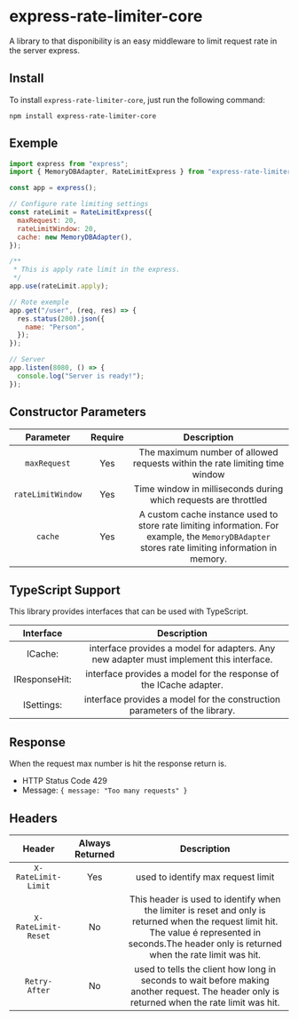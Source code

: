 # express-rate-limiter-core

A library to that disponibility is an easy middleware to limit request rate in the server express.

## Install

To install `express-rate-limiter-core`, just run the following command:

```shell
npm install express-rate-limiter-core
```

## Exemple

```javascript
import express from "express";
import { MemoryDBAdapter, RateLimitExpress } from "express-rate-limiter-core";

const app = express();

// Configure rate limiting settings
const rateLimit = RateLimitExpress({
  maxRequest: 20,
  rateLimitWindow: 20,
  cache: new MemoryDBAdapter(),
});

/**
 * This is apply rate limit in the express.
 */
app.use(rateLimit.apply);

// Rote exemple
app.get("/user", (req, res) => {
  res.status(200).json({
    name: "Person",
  });
});

// Server
app.listen(8080, () => {
  console.log("Server is ready!");
});
```

## Constructor Parameters

|     Parameter     | Require |                                                                   Description                                                                   |
| :---------------: | :-----: | :---------------------------------------------------------------------------------------------------------------------------------------------: |
|   `maxRequest`    |   Yes   |                                   The maximum number of allowed requests within the rate limiting time window                                   |
| `rateLimitWindow` |   Yes   |                                         Time window in milliseconds during which requests are throttled                                         |
|      `cache`      |   Yes   | A custom cache instance used to store rate limiting information. For example, the `MemoryDBAdapter` stores rate limiting information in memory. |

## TypeScript Support

This library provides interfaces that can be used with TypeScript.

|   Interface   |                                       Description                                       |
| :-----------: | :-------------------------------------------------------------------------------------: |
|    ICache:    | interface provides a model for adapters. Any new adapter must implement this interface. |
| IResponseHit: |           interface provides a model for the response of the ICache adapter.            |
|  ISettings:   |       interface provides a model for the construction parameters of the library.        |

## Response

When the request max number is hit the response return is.

- HTTP Status Code 429
- Message: `{ message: "Too many requests" }`

## Headers

|       Header        | Always Returned |                                                                                              Description                                                                                               |
| :-----------------: | :-------------: | :----------------------------------------------------------------------------------------------------------------------------------------------------------------------------------------------------: |
| `X-RateLimit-Limit` |       Yes       |                                                                                   used to identify max request limit                                                                                   |
| `X-RateLimit-Reset` |       No        | This header is used to identify when the limiter is reset and only is returned when the request limit hit. The value é represented in seconds.The header only is returned when the rate limit was hit. |
|    `Retry-After`    |       No        |                              used to tells the client how long in seconds to wait before making another request. The header only is returned when the rate limit was hit.                              |
